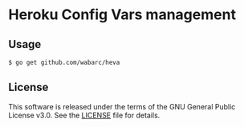 # Heroku Config Vars management

## Usage

```sh
$ go get github.com/wabarc/heva
```

## License

This software is released under the terms of the GNU General Public License v3.0. See the [LICENSE](https://github.com/wabarc/heva/blob/main/LICENSE) file for details.
